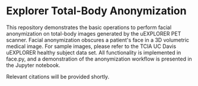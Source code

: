 # Explorer Total-Body Anonymization

This repository demonstrates the basic operations to perform facial anonymization on total-body images generated by the uEXPLORER PET scanner. Facial anonymization obscures a patient's face in a 3D volumetric medical image. For sample images, please refer to the TCIA UC Davis uEXPLORER healthy subject data set. All functionality is implemented in face.py, and a demonstration of the anonymization workflow is presented in the Jupyter notebook.

Relevant citations will be provided shortly.
